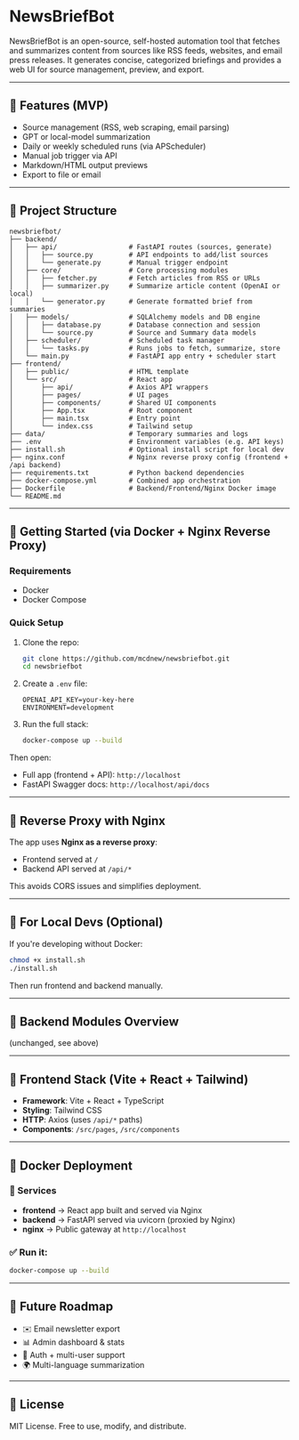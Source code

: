 # NewsBriefBot

NewsBriefBot is an open-source, self-hosted automation tool that fetches and summarizes content from sources like RSS feeds, websites, and email press releases. It generates concise, categorized briefings and provides a web UI for source management, preview, and export.

---

## 📌 Features (MVP)
- Source management (RSS, web scraping, email parsing)
- GPT or local-model summarization
- Daily or weekly scheduled runs (via APScheduler)
- Manual job trigger via API
- Markdown/HTML output previews
- Export to file or email

---

## 🧱 Project Structure
```
newsbriefbot/
├── backend/
│   ├── api/                  # FastAPI routes (sources, generate)
│   │   ├── source.py         # API endpoints to add/list sources
│   │   └── generate.py       # Manual trigger endpoint
│   ├── core/                 # Core processing modules
│   │   ├── fetcher.py        # Fetch articles from RSS or URLs
│   │   ├── summarizer.py     # Summarize article content (OpenAI or local)
│   │   └── generator.py      # Generate formatted brief from summaries
│   ├── models/               # SQLAlchemy models and DB engine
│   │   ├── database.py       # Database connection and session
│   │   └── source.py         # Source and Summary data models
│   ├── scheduler/            # Scheduled task manager
│   │   └── tasks.py          # Runs jobs to fetch, summarize, store
│   └── main.py               # FastAPI app entry + scheduler start
├── frontend/
│   ├── public/               # HTML template
│   └── src/                  # React app
│       ├── api/              # Axios API wrappers
│       ├── pages/            # UI pages
│       ├── components/       # Shared UI components
│       ├── App.tsx           # Root component
│       ├── main.tsx          # Entry point
│       └── index.css         # Tailwind setup
├── data/                     # Temporary summaries and logs
├── .env                      # Environment variables (e.g. API keys)
├── install.sh                # Optional install script for local dev
├── nginx.conf                # Nginx reverse proxy config (frontend + /api backend)
├── requirements.txt          # Python backend dependencies
├── docker-compose.yml        # Combined app orchestration
├── Dockerfile                # Backend/Frontend/Nginx Docker image
└── README.md
```

---

## 🚀 Getting Started (via Docker + Nginx Reverse Proxy)

### Requirements
- Docker
- Docker Compose

### Quick Setup
1. Clone the repo:
   ```bash
   git clone https://github.com/mcdnew/newsbriefbot.git
   cd newsbriefbot
   ```
2. Create a `.env` file:
   ```env
   OPENAI_API_KEY=your-key-here
   ENVIRONMENT=development
   ```
3. Run the full stack:
   ```bash
   docker-compose up --build
   ```

Then open:
- Full app (frontend + API): `http://localhost`
- FastAPI Swagger docs: `http://localhost/api/docs`

---

## 🔁 Reverse Proxy with Nginx

The app uses **Nginx as a reverse proxy**:
- Frontend served at `/`
- Backend API served at `/api/*`

This avoids CORS issues and simplifies deployment.

---

## 🐍 For Local Devs (Optional)
If you're developing without Docker:
```bash
chmod +x install.sh
./install.sh
```
Then run frontend and backend manually.

---

## 🧠 Backend Modules Overview
(unchanged, see above)

---

## 🧠 Frontend Stack (Vite + React + Tailwind)
- **Framework**: Vite + React + TypeScript
- **Styling**: Tailwind CSS
- **HTTP**: Axios (uses `/api/*` paths)
- **Components**: `/src/pages`, `/src/components`

---

## 🐳 Docker Deployment

### 🧱 Services
- **frontend** → React app built and served via Nginx
- **backend** → FastAPI served via uvicorn (proxied by Nginx)
- **nginx** → Public gateway at `http://localhost`

### ✅ Run it:
```bash
docker-compose up --build
```

---

## 📂 Future Roadmap
- ✉️ Email newsletter export
- 📊 Admin dashboard & stats
- 🔐 Auth + multi-user support
- 🌍 Multi-language summarization

---

## 📄 License
MIT License. Free to use, modify, and distribute.



